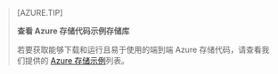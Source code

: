 > [AZURE.TIP]
> 
> **查看 Azure 存储代码示例存储库**
> 
> 若要获取能够下载和运行且易于使用的端到端 Azure 存储代码，请查看我们提供的 [Azure 存储示例](https://docs.microsoft.com/zh-cn/azure/storage/storage-samples-java)列表。

<!---HONumber=Mooncake_0313_2017-->